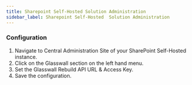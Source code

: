 ```yaml
---
title: Sharepoint Self-Hosted Solution Administration
sidebar_label: Sharepoint Self-Hosted  Solution Administration
---
```



### Configuration
1. Navigate to Central Administration Site of your SharePoint Self-Hosted instance.
2. Click on the Glasswall section on the left hand menu.
3. Set the Glasswall Rebuild API URL & Access Key. 
4. Save the configuration.
